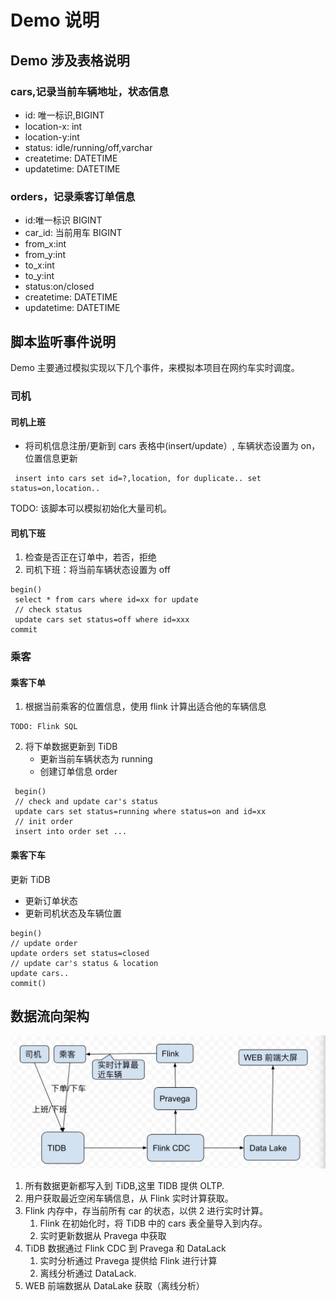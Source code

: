 # Demo 说明

## Demo 涉及表格说明

### cars,记录当前车辆地址，状态信息
- id: 唯一标识,BIGINT
- location-x: int
- location-y:int
- status: idle/running/off,varchar
- createtime: DATETIME
- updatetime: DATETIME

### orders，记录乘客订单信息
- id:唯一标识 BIGINT
- car_id: 当前用车 BIGINT
- from_x:int
- from_y:int
- to_x:int
- to_y:int
- status:on/closed
- createtime: DATETIME
- updatetime: DATETIME


## 脚本监听事件说明
Demo 主要通过模拟实现以下几个事件，来模拟本项目在网约车实时调度。

### 司机
#### 司机上班
- 将司机信息注册/更新到 cars 表格中(insert/update）, 车辆状态设置为 on，位置信息更新

 ``` TIDB
  insert into cars set id=?,location, for duplicate.. set status=on,location..
  ``` 

TODO: 该脚本可以模拟初始化大量司机。

#### 司机下班
1. 检查是否正在订单中，若否，拒绝
2. 司机下班：将当前车辆状态设置为 off

``` TIDB
begin()
 select * from cars where id=xx for update
 // check status
 update cars set status=off where id=xxx
commit
```

### 乘客
#### 乘客下单
1. 根据当前乘客的位置信息，使用 flink 计算出适合他的车辆信息
```
TODO: Flink SQL
```

2. 将下单数据更新到 TiDB
    - 更新当前车辆状态为 running
    - 创建订单信息 order

``` TIDB 
 begin()
 // check and update car's status
 update cars set status=running where status=on and id=xx
 // init order
 insert into order set ...

```

#### 乘客下车
更新 TiDB
- 更新订单状态
- 更新司机状态及车辆位置

``` TIDB
begin()
// update order
update orders set status=closed
// update car's status & location
update cars..
commit()
```



## 数据流向架构
![./img/data.jpg](./img/data.jpg)

1. 所有数据更新都写入到 TiDB,这里 TIDB 提供 OLTP.
2. 用户获取最近空闲车辆信息，从 Flink 实时计算获取。
3. Flink 内存中，存当前所有 car 的状态，以供 2 进行实时计算。
   1. Flink 在初始化时，将 TiDB 中的 cars 表全量导入到内存。
   2. 实时更新数据从 Pravega 中获取
4. TiDB 数据通过 Flink CDC 到 Pravega 和 DataLack
   1. 实时分析通过 Pravega 提供给 Flink 进行计算
   2. 离线分析通过 DataLack.
5. WEB 前端数据从 DataLake 获取（离线分析）